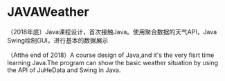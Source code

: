 # JAVAWeather
（2018年底）Java课程设计，首次接触Java。使用聚合数据的天气API，Java Swing绘制GUI，进行基本的数据展示

（Atthe end of 2018）A course design of Java,and it's the very fisrt time learning Java.The program can show the basic weather situation by using the API of JuHeData and Swing in Java.
